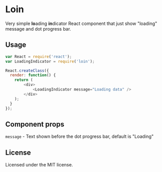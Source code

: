 Loin
====

Very simple **lo**ading **in**dicator React component that just show "loading" message and dot progress bar.

Usage
-----

```javascript
var React = require('react');
var LoadingIndicator = require('loin');

React.createClass({
  render: function() {
  	return (
  		<div>
  			<LoadingIndicator message="Loading data" />
  		</div>
  	);
  }
});
```

Component props
---------------

`message` - Text shown before the dot progress bar, default is "Loading"

License
--------
Licensed under the MIT license.